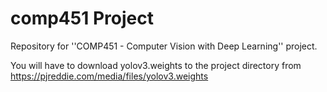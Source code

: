 # comp451 Project
Repository for ''COMP451 - Computer Vision with Deep Learning'' project.

You will have to download yolov3.weights to the project directory from https://pjreddie.com/media/files/yolov3.weights
